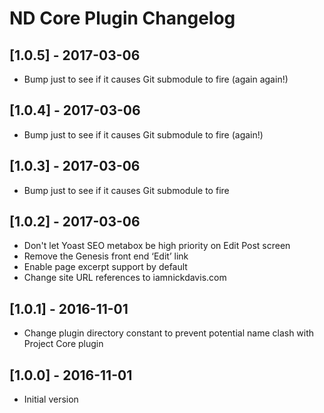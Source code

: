 # ND Core Plugin Changelog

## [1.0.5] - 2017-03-06
* Bump just to see if it causes Git submodule to fire (again again!)

## [1.0.4] - 2017-03-06
* Bump just to see if it causes Git submodule to fire (again!)

## [1.0.3] - 2017-03-06
* Bump just to see if it causes Git submodule to fire

## [1.0.2] - 2017-03-06
* Don't let Yoast SEO metabox be high priority on Edit Post screen
* Remove the Genesis front end ‘Edit’ link
* Enable page excerpt support by default
* Change site URL references to iamnickdavis.com

## [1.0.1] - 2016-11-01
* Change plugin directory constant to prevent potential name clash with Project Core plugin

## [1.0.0] - 2016-11-01
* Initial version
